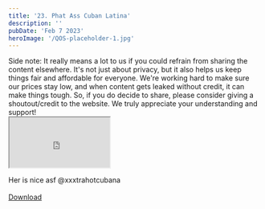 ```yaml
---
title: '23. Phat Ass Cuban Latina'
description: ''
pubDate: 'Feb 7 2023'
heroImage: '/QOS-placeholder-1.jpg'
---
```

<div class="video_paragraph_header"> Side note: It really means a lot to us if you could refrain from sharing the content elsewhere. It's not just about privacy, but it also helps us keep things fair and affordable for everyone. We're working hard to make sure our prices stay low, and when content gets leaked without credit, it can make things tough. So, if you do decide to share, please consider giving a shoutout/credit to the website. We truly appreciate your understanding and support!</div>

<iframe src="https://drive.google.com/file/d/1rkgOYToF66c6SZ-ROziml4wiF7wVGz7I/preview" width="200" height="100" allow="autoplay" allowfullscreen="allowfullscreen"></iframe>

Her is nice asf @xxxtrahotcubana
<br>
<br>
<a class="read_more" href="https://drive.google.com/file/d/1rkgOYToF66c6SZ-ROziml4wiF7wVGz7I/view?usp=sharing">Download</a>